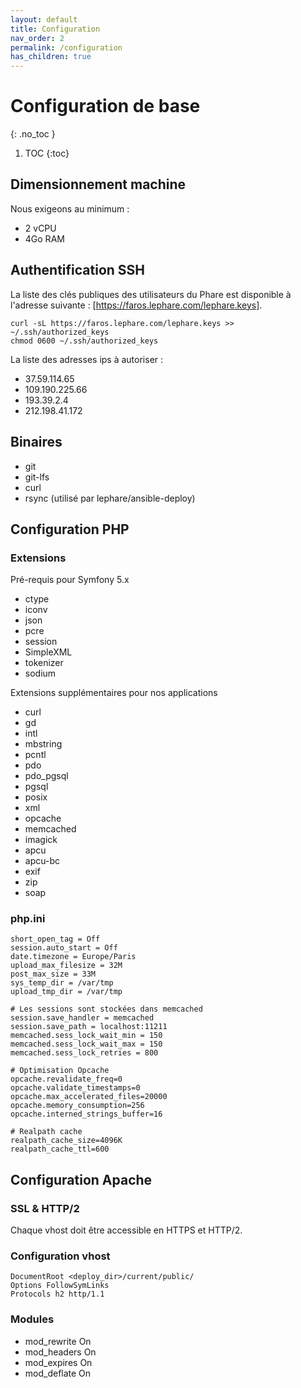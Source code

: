 ```yaml
---
layout: default
title: Configuration
nav_order: 2
permalink: /configuration
has_children: true
---
```


# Configuration de base
{: .no_toc }

1. TOC
{:toc}

## Dimensionnement machine

Nous exigeons au minimum :
 * 2 vCPU
 * 4Go RAM

## Authentification SSH

La liste des clés publiques des utilisateurs du Phare est disponible à l'adresse suivante : [https://faros.lephare.com/lephare.keys].

	curl -sL https://faros.lephare.com/lephare.keys >> ~/.ssh/authorized_keys
	chmod 0600 ~/.ssh/authorized_keys

La liste des adresses ips à autoriser :
 * 37.59.114.65
 * 109.190.225.66
 * 193.39.2.4
 * 212.198.41.172


## Binaires

 - git
 - git-lfs
 - curl
 - rsync (utilisé par lephare/ansible-deploy)

## Configuration PHP

### Extensions

Pré-requis pour Symfony 5.x

 * ctype
 * iconv
 * json
 * pcre
 * session
 * SimpleXML
 * tokenizer
 * sodium

Extensions supplémentaires pour nos applications

 * curl
 * gd
 * intl
 * mbstring
 * pcntl
 * pdo
 * pdo_pgsql
 * pgsql
 * posix
 * xml
 * opcache
 * memcached
 * imagick
 * apcu
 * apcu-bc
 * exif
 * zip
 * soap

### php.ini

	short_open_tag = Off
	session.auto_start = Off
	date.timezone = Europe/Paris
	upload_max_filesize = 32M
	post_max_size = 33M
	sys_temp_dir = /var/tmp
	upload_tmp_dir = /var/tmp

	# Les sessions sont stockées dans memcached
	session.save_handler = memcached
	session.save_path = localhost:11211
	memcached.sess_lock_wait_min = 150
	memcached.sess_lock_wait_max = 150
	memcached.sess_lock_retries = 800

	# Optimisation Opcache
	opcache.revalidate_freq=0
	opcache.validate_timestamps=0
	opcache.max_accelerated_files=20000
	opcache.memory_consumption=256
	opcache.interned_strings_buffer=16

	# Realpath cache
	realpath_cache_size=4096K
	realpath_cache_ttl=600

## Configuration Apache

### SSL & HTTP/2

Chaque vhost doit être accessible en HTTPS et HTTP/2.

### Configuration vhost

	DocumentRoot <deploy_dir>/current/public/
	Options FollowSymLinks
	Protocols h2 http/1.1

### Modules

   * mod_rewrite On
   * mod_headers On
   * mod_expires On
   * mod_deflate On
